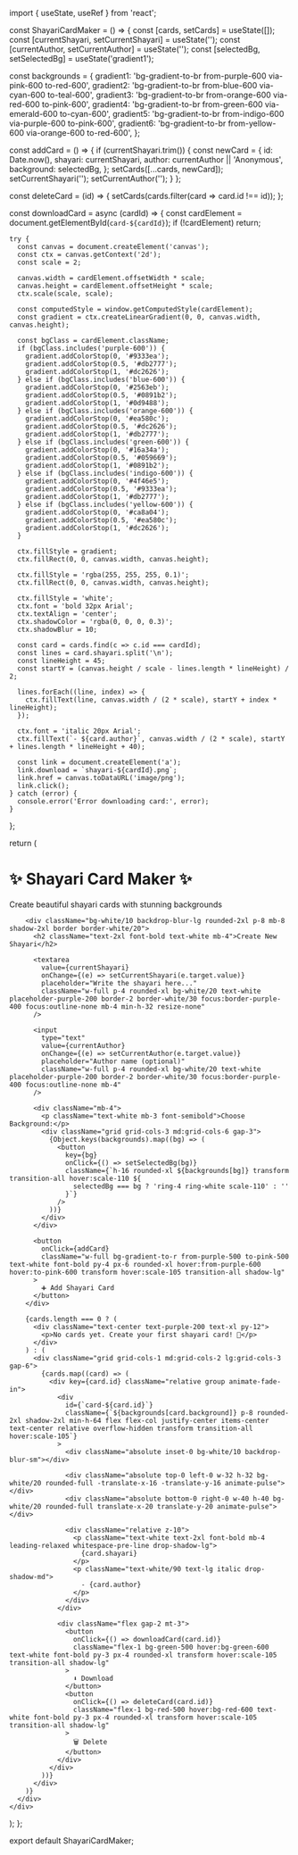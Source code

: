 import { useState, useRef } from 'react';

const ShayariCardMaker = () => {
  const [cards, setCards] = useState([]);
  const [currentShayari, setCurrentShayari] = useState('');
  const [currentAuthor, setCurrentAuthor] = useState('');
  const [selectedBg, setSelectedBg] = useState('gradient1');
  
  const backgrounds = {
    gradient1: 'bg-gradient-to-br from-purple-600 via-pink-600 to-red-600',
    gradient2: 'bg-gradient-to-br from-blue-600 via-cyan-600 to-teal-600',
    gradient3: 'bg-gradient-to-br from-orange-600 via-red-600 to-pink-600',
    gradient4: 'bg-gradient-to-br from-green-600 via-emerald-600 to-cyan-600',
    gradient5: 'bg-gradient-to-br from-indigo-600 via-purple-600 to-pink-600',
    gradient6: 'bg-gradient-to-br from-yellow-600 via-orange-600 to-red-600',
  };

  const addCard = () => {
    if (currentShayari.trim()) {
      const newCard = {
        id: Date.now(),
        shayari: currentShayari,
        author: currentAuthor || 'Anonymous',
        background: selectedBg,
      };
      setCards([...cards, newCard]);
      setCurrentShayari('');
      setCurrentAuthor('');
    }
  };

  const deleteCard = (id) => {
    setCards(cards.filter(card => card.id !== id));
  };

  const downloadCard = async (cardId) => {
    const cardElement = document.getElementById(`card-${cardId}`);
    if (!cardElement) return;

    try {
      const canvas = document.createElement('canvas');
      const ctx = canvas.getContext('2d');
      const scale = 2;
      
      canvas.width = cardElement.offsetWidth * scale;
      canvas.height = cardElement.offsetHeight * scale;
      ctx.scale(scale, scale);

      const computedStyle = window.getComputedStyle(cardElement);
      const gradient = ctx.createLinearGradient(0, 0, canvas.width, canvas.height);
      
      const bgClass = cardElement.className;
      if (bgClass.includes('purple-600')) {
        gradient.addColorStop(0, '#9333ea');
        gradient.addColorStop(0.5, '#db2777');
        gradient.addColorStop(1, '#dc2626');
      } else if (bgClass.includes('blue-600')) {
        gradient.addColorStop(0, '#2563eb');
        gradient.addColorStop(0.5, '#0891b2');
        gradient.addColorStop(1, '#0d9488');
      } else if (bgClass.includes('orange-600')) {
        gradient.addColorStop(0, '#ea580c');
        gradient.addColorStop(0.5, '#dc2626');
        gradient.addColorStop(1, '#db2777');
      } else if (bgClass.includes('green-600')) {
        gradient.addColorStop(0, '#16a34a');
        gradient.addColorStop(0.5, '#059669');
        gradient.addColorStop(1, '#0891b2');
      } else if (bgClass.includes('indigo-600')) {
        gradient.addColorStop(0, '#4f46e5');
        gradient.addColorStop(0.5, '#9333ea');
        gradient.addColorStop(1, '#db2777');
      } else if (bgClass.includes('yellow-600')) {
        gradient.addColorStop(0, '#ca8a04');
        gradient.addColorStop(0.5, '#ea580c');
        gradient.addColorStop(1, '#dc2626');
      }

      ctx.fillStyle = gradient;
      ctx.fillRect(0, 0, canvas.width, canvas.height);

      ctx.fillStyle = 'rgba(255, 255, 255, 0.1)';
      ctx.fillRect(0, 0, canvas.width, canvas.height);

      ctx.fillStyle = 'white';
      ctx.font = 'bold 32px Arial';
      ctx.textAlign = 'center';
      ctx.shadowColor = 'rgba(0, 0, 0, 0.3)';
      ctx.shadowBlur = 10;
      
      const card = cards.find(c => c.id === cardId);
      const lines = card.shayari.split('\n');
      const lineHeight = 45;
      const startY = (canvas.height / scale - lines.length * lineHeight) / 2;

      lines.forEach((line, index) => {
        ctx.fillText(line, canvas.width / (2 * scale), startY + index * lineHeight);
      });

      ctx.font = 'italic 20px Arial';
      ctx.fillText(`- ${card.author}`, canvas.width / (2 * scale), startY + lines.length * lineHeight + 40);

      const link = document.createElement('a');
      link.download = `shayari-${cardId}.png`;
      link.href = canvas.toDataURL('image/png');
      link.click();
    } catch (error) {
      console.error('Error downloading card:', error);
    }
  };

  return (
    <div className="min-h-screen bg-gradient-to-br from-slate-900 via-purple-900 to-slate-900 py-8 px-4">
      <div className="max-w-6xl mx-auto">
        <h1 className="text-5xl font-bold text-center text-white mb-2 animate-pulse">
          ✨ Shayari Card Maker ✨
        </h1>
        <p className="text-center text-purple-200 mb-8">Create beautiful shayari cards with stunning backgrounds</p>

        <div className="bg-white/10 backdrop-blur-lg rounded-2xl p-8 mb-8 shadow-2xl border border-white/20">
          <h2 className="text-2xl font-bold text-white mb-4">Create New Shayari</h2>
          
          <textarea
            value={currentShayari}
            onChange={(e) => setCurrentShayari(e.target.value)}
            placeholder="Write the shayari here..."
            className="w-full p-4 rounded-xl bg-white/20 text-white placeholder-purple-200 border-2 border-white/30 focus:border-purple-400 focus:outline-none mb-4 min-h-32 resize-none"
          />
          
          <input
            type="text"
            value={currentAuthor}
            onChange={(e) => setCurrentAuthor(e.target.value)}
            placeholder="Author name (optional)"
            className="w-full p-4 rounded-xl bg-white/20 text-white placeholder-purple-200 border-2 border-white/30 focus:border-purple-400 focus:outline-none mb-4"
          />

          <div className="mb-4">
            <p className="text-white mb-3 font-semibold">Choose Background:</p>
            <div className="grid grid-cols-3 md:grid-cols-6 gap-3">
              {Object.keys(backgrounds).map((bg) => (
                <button
                  key={bg}
                  onClick={() => setSelectedBg(bg)}
                  className={`h-16 rounded-xl ${backgrounds[bg]} transform transition-all hover:scale-110 ${
                    selectedBg === bg ? 'ring-4 ring-white scale-110' : ''
                  }`}
                />
              ))}
            </div>
          </div>

          <button
            onClick={addCard}
            className="w-full bg-gradient-to-r from-purple-500 to-pink-500 text-white font-bold py-4 px-6 rounded-xl hover:from-purple-600 hover:to-pink-600 transform hover:scale-105 transition-all shadow-lg"
          >
            ➕ Add Shayari Card
          </button>
        </div>

        {cards.length === 0 ? (
          <div className="text-center text-purple-200 text-xl py-12">
            <p>No cards yet. Create your first shayari card! 🎨</p>
          </div>
        ) : (
          <div className="grid grid-cols-1 md:grid-cols-2 lg:grid-cols-3 gap-6">
            {cards.map((card) => (
              <div key={card.id} className="relative group animate-fade-in">
                <div
                  id={`card-${card.id}`}
                  className={`${backgrounds[card.background]} p-8 rounded-2xl shadow-2xl min-h-64 flex flex-col justify-center items-center text-center relative overflow-hidden transform transition-all hover:scale-105`}
                >
                  <div className="absolute inset-0 bg-white/10 backdrop-blur-sm"></div>
                  
                  <div className="absolute top-0 left-0 w-32 h-32 bg-white/20 rounded-full -translate-x-16 -translate-y-16 animate-pulse"></div>
                  <div className="absolute bottom-0 right-0 w-40 h-40 bg-white/20 rounded-full translate-x-20 translate-y-20 animate-pulse"></div>
                  
                  <div className="relative z-10">
                    <p className="text-white text-2xl font-bold mb-4 leading-relaxed whitespace-pre-line drop-shadow-lg">
                      {card.shayari}
                    </p>
                    <p className="text-white/90 text-lg italic drop-shadow-md">
                      - {card.author}
                    </p>
                  </div>
                </div>

                <div className="flex gap-2 mt-3">
                  <button
                    onClick={() => downloadCard(card.id)}
                    className="flex-1 bg-green-500 hover:bg-green-600 text-white font-bold py-3 px-4 rounded-xl transform hover:scale-105 transition-all shadow-lg"
                  >
                    ⬇️ Download
                  </button>
                  <button
                    onClick={() => deleteCard(card.id)}
                    className="flex-1 bg-red-500 hover:bg-red-600 text-white font-bold py-3 px-4 rounded-xl transform hover:scale-105 transition-all shadow-lg"
                  >
                    🗑️ Delete
                  </button>
                </div>
              </div>
            ))}
          </div>
        )}
      </div>
    </div>
  );
};

export default ShayariCardMaker;